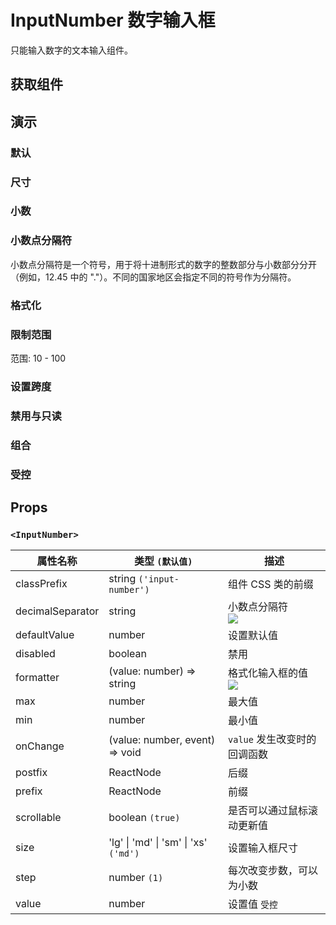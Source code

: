 # InputNumber 数字输入框

只能输入数字的文本输入组件。

## 获取组件

<!--{include:<import-guide>}-->

## 演示

### 默认

<!--{include:`basic.md`}-->

### 尺寸

<!--{include:`size.md`}-->

### 小数

<!--{include:`decimals.md`}-->

### 小数点分隔符

小数点分隔符是一个符号，用于将十进制形式的数字的整数部分与小数部分分开（例如，12.45 中的 "."）。不同的国家地区会指定不同的符号作为分隔符。

<!--{include:`decimal-separator.md`}-->

### 格式化

<!--{include:`formatter.md`}-->

### 限制范围

范围: 10 - 100

<!--{include:`max-min.md`}-->

### 设置跨度

<!--{include:`step.md`}-->

### 禁用与只读

<!--{include:`disabled.md`}-->

### 组合

<!--{include:`combination.md`}-->

### 受控

<!--{include:`controlled.md`}-->

## Props

### `<InputNumber>`

<!-- prettier-sort-markdown-table -->

| 属性名称         | 类型 `(默认值)`                       | 描述                             |
| ---------------- | ------------------------------------- | -------------------------------- |
| classPrefix      | string `('input-number')`             | 组件 CSS 类的前缀                |
| decimalSeparator | string                                | 小数点分隔符<br/>![][5.69.0]     |
| defaultValue     | number                                | 设置默认值                       |
| disabled         | boolean                               | 禁用                             |
| formatter        | (value: number) => string             | 格式化输入框的值<br/>![][5.55.0] |
| max              | number                                | 最大值                           |
| min              | number                                | 最小值                           |
| onChange         | (value: number, event) => void        | `value` 发生改变时的回调函数     |
| postfix          | ReactNode                             | 后缀                             |
| prefix           | ReactNode                             | 前缀                             |
| scrollable       | boolean `(true)`                      | 是否可以通过鼠标滚动更新值       |
| size             | 'lg' \| 'md' \| 'sm' \| 'xs' `('md')` | 设置输入框尺寸                   |
| step             | number `(1)`                          | 每次改变步数，可以为小数         |
| value            | number                                | 设置值 `受控`                    |

[5.69.0]: https://img.shields.io/badge/>=-v5.69.0-blue
[5.55.0]: https://img.shields.io/badge/>=-v5.55.0-blue

